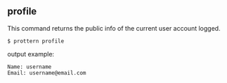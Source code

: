 ## profile

This command returns the public info of the current user account logged.

```command
$ prottern profile
```

output example:

```
Name: username
Email: username@email.com
```